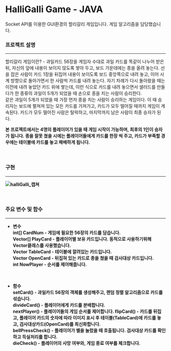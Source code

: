 # HalliGalli Game - JAVA
Socket API를 이용한 GUI환경의 할리갈리 게임입니다.
게임 알고리즘을 담당했습니다.

### 프로젝트 설명
------------
할리갈리 게임이란? - 과일카드 56장을  게임자 수대로 과일 카드를 똑같이 나누어 받은 뒤, 자신의 앞에 내용이 보이지 않도록 쌓아 두고, 보드 가운데에는 종을 올려 놓는다. 선을 잡은 사람이 카드 1장을 뒤집어 내용이 보이도록 보드 중앙쪽으로 내려 놓고, 이어 시계 방향으로 돌아가면서 한 사람씩 카드를 내려 놓는다. 자기 차례가 다시 돌아왔을 때는 이전에 내려 놓았던 카드 위에 쌓는데, 이런 식으로 카드를 내려 놓으면서 샐러드를 만들다가 한 종류의 과일이 5개가 되었을 때 손으로 종을 치는 사람이 승리한다.<br>
같은 과일이 5개가 되었을 때 가장 먼저 종을 치는 사람이 승리하는 게임이다. 이 때 승리자는 보드에 펼쳐져 있는 모든 카드를 가져가고, 카드가 모두 떨어질 때까지 게임이 계속된다. 카드가 모두 떨어진 사람은 탈락하고, 마지막까지 남은 사람이 최종 승자가 된다.

<strong>본 프로젝트에서는 4명의 플레이어가 있을 때 게임 시작이 가능하며, 최후의 1인이 승자가 됩니다. 종을 잘못 쳤을 시에는 플레이어들에게 카드를 한장 씩 주고, 카드가 부족할 경우에는 테이블에 카드를 놓고 패배하게 됩니다.
<br><br><br>

### 구현
------------
![halliGalli_캡쳐](https://user-images.githubusercontent.com/75834395/102893732-6c2b4600-44a5-11eb-88e3-3c207a60219b.jpg)
<br><br><br>

### 주요 변수 및 함수
------------
- 변수<br>
int[] CardNum - 게임에 필요한 56장의 카드를 담습니다.<br>
Vector[] PlayCard - 플레이어별 보유 카드입니다. 동적으로 사용하기위해 Vector클래스를 사용했습니다.<br>
Vector TableCard - 테이블에 깔려있는 카드입니다.<br>
Vector OpenCard - 뒤집혀 있는 카드로 종을 쳤을 때 검사대상 카드입니다.<br>
int NowPlayer - 순서를 제어해줍니다.<br><br><br>

- 함수<br>
setCard() - 과일카드 56장의 객체를 생성해주고, 랜덤 정렬 알고리즘으로 카드를 섞습니다.<br>
divideCard() - 플레이어에게 카드를 분배합니다.<br>
nextPlayer() - 플레이어들의 게임 순서를 제어합니다.
flipCard() - 카드를 뒤집고, 플레이어 카드의 숫자에 따라 이미지 표시 후 테이블(TableCard)에 카드를 놓고, 검사대상카드(OpenCard)를 최신화합니다.<br>
bellPressCheck() - 플레이어가 벨을 눌렀을 때 호출됩니다. 검사대상 카드를 확인하고 득실처리를 합니다.<br>
dieCheck() - 플레이어의 사망 여부와, 게임 종료 여부를 체크합니다.
